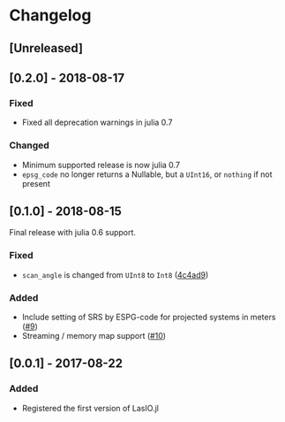 # Changelog

## [Unreleased]

## [0.2.0] - 2018-08-17
### Fixed
- Fixed all deprecation warnings in julia 0.7

### Changed
- Minimum supported release is now julia 0.7
- `epsg_code` no longer returns a Nullable, but a `UInt16`, or `nothing` if not present

## [0.1.0] - 2018-08-15
Final release with julia 0.6 support.
### Fixed
- `scan_angle` is changed from `UInt8` to `Int8` ([4c4ad9](https://github.com/visr/LasIO.jl/commit/4c4ad96ecb590fea73b945e03e605d72edccce09))
### Added
- Include setting of SRS by ESPG-code for projected systems in meters ([#9](https://github.com/visr/LasIO.jl/pull/9))
- Streaming / memory map support ([#10](https://github.com/visr/LasIO.jl/pull/10))

## [0.0.1] - 2017-08-22
### Added
- Registered the first version of LasIO.jl
